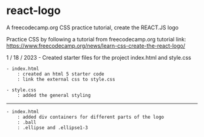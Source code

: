 # react-logo
 A freecodecamp.org CSS practice tutorial, create the REACT.JS logo

Practice CSS by following a tutorial from freecodecamp.org
tutorial link: https://www.freecodecamp.org/news/learn-css-create-the-react-logo/

1 / 18 / 2023
    - Created starter files for the project index.html and style.css

    - index.html
        : created an html 5 starter code
        : link the external css to style.css
    
    - style.css
        : added the general styling
___________________________________________________

    - index.html
        : added div containers for different parts of the logo
        : .ball 
        : .ellipse and .ellipse1-3